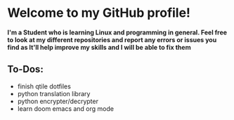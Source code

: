 # **Welcome to my GitHub profile!**

**I'm a Student who is learning Linux and programming in general. 
Feel free to look at my different repositories and report any errors or issues you find as It'll help improve my skills and I will be able to 
fix them**


## **To-Dos:**
+ finish qtile dotfiles
+ python translation library
+ python encrypter/decrypter
+ learn doom emacs and org mode
  
<!---
Aiclys/Aiclys is a ✨ special ✨ repository because its `README.md` (this file) appears on your GitHub profile.
You can click the Preview link to take a look at your changes.
--->
